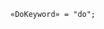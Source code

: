 <!-- This file is generated automatically by infrastructure scripts. Please don't edit by hand. -->

```{ .ebnf .slang-ebnf #DoKeyword }
«DoKeyword» = "do";
```
